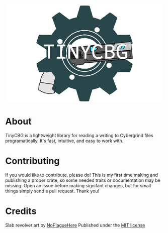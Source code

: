 ![Logo](/images/logo.png)

# About
TinyCBG is a lightweight library for reading a writing to Cybergrind files 
programatically. It's fast, intuitive, and easy to work with.

# Contributing

If you would like to contribute, please do! This is my first time 
making and publishing a proper crate, so some needed traits or documentation
may be missing. Open an issue before making signifant changes, but
for small things simply send a pull request. Thank you!

# Credits
Slab revolver art by [NoPlagueHere](https://www.deviantart.com/noplaguehere/art/Ultrakill-Slab-Revolver-1086688965)
Published under the [MIT license](/LICENSE.md)
